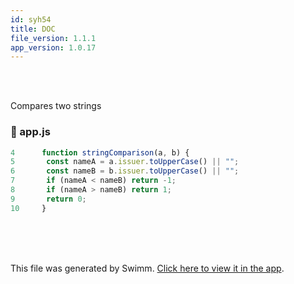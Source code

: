 ```yaml
---
id: syh54
title: DOC
file_version: 1.1.1
app_version: 1.0.17
---
```


<br/>

<br/>

Compares two strings
<!-- NOTE-swimm-snippet: the lines below link your snippet to Swimm -->
### 📄 app.js
```javascript
4      function stringComparison(a, b) {
5      	const nameA = a.issuer.toUpperCase() || "";
6      	const nameB = b.issuer.toUpperCase() || "";
7      	if (nameA < nameB) return -1;
8      	if (nameA > nameB) return 1;
9      	return 0;
10     }
```

<br/>

<br/>

<br/>

This file was generated by Swimm. [Click here to view it in the app](https://app.swimm.io/repos/Z2l0aHViJTNBJTNBY2xpLWF1dGgtMmZhJTNBJTNBamVycnltYW5uZWw=/docs/syh54).
